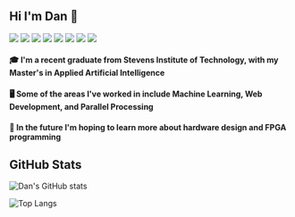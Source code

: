 ## Hi I'm Dan 🐒
<!-- icons with padding -->
![](https://img.shields.io/badge/OS-Linux-informational?style=flat&logo=Linux&logoColor=white&color=2bbc8a)
![](https://img.shields.io/badge/OS-Windows10-informational?style=flat&logo=Windows&logoColor=white&color=2bbc8a)
![](https://img.shields.io/badge/Code-Python3-informational?style=flat&logo=Python&logoColor=white&color=2bbc8a)
![](https://img.shields.io/badge/Code-JavaScript-informational?style=flat&logo=JavaScript&logoColor=white&color=2bbc8a)
![](https://img.shields.io/badge/Tools-Docker-informational?style=flat&logo=Docker&logoColor=white&color=2bbc8a)
![](https://img.shields.io/badge/Platform-TensorFlow-informational?style=flat&logo=TensorFlow&logoColor=white&color=2bbc8a)
![](https://img.shields.io/badge/Platform-PyTorch-informational?style=flat&logo=PyTorch&logoColor=white&color=2bbc8a)
![](https://img.shields.io/badge/Shell-Bash-informational?style=flat&logo=gnu-bash&logoColor=white&color=2bbc8a)

#### 🎓 I'm a recent graduate from Stevens Institute of Technology, with my Master's in Applied Artificial Intelligence
#### 🖥️ Some of the areas I've worked in include Machine Learning, Web Development, and Parallel Processing
#### 🔎 In the future I'm hoping to learn more about hardware design and FPGA programming


## GitHub Stats
<!-- <p align="center">
  <img src="https://github-readme-stats.vercel.app/api/top-langs/?username=danpelis&layout=compact&theme=swift"/>
</p>
<p align="center">
  <img src="https://github-readme-stats.vercel.app/api?username=danpelis&show_icons=true&theme=swift" />
</p>
 -->

![Dan's GitHub stats](https://github-readme-stats.vercel.app/api?username=danpelis&show_icons=true&theme=swift)

![Top Langs](https://github-readme-stats.vercel.app/api/top-langs/?username=danpelis&layout=compact&theme=swift)
<!--
**danpelis/danpelis** is a ✨ _special_ ✨ repository because its `README.md` (this file) appears on your GitHub profile.

Here are some ideas to get you started:

- 🔭 I’m currently working on ...
- 🌱 I’m currently learning ...
- 👯 I’m looking to collaborate on ...
- 🤔 I’m looking for help with ...
- 💬 Ask me about ...
- 📫 How to reach me: ...
- 😄 Pronouns: ...
- ⚡ Fun fact: ...
-->
